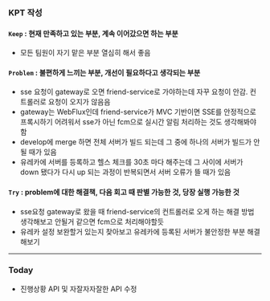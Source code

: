 
### KPT 작성

#### `Keep` : 현재 만족하고 있는 부분, 계속 이어갔으면 하는 부분

- 모든 팀원이 자기 맡은 부분 열심히 해서 좋음 

#### `Problem` : 불편하게 느끼는 부분, 개선이 필요하다고 생각되는 부분

- sse 요청이 gateway로 오면 friend-service로 가야하는데 자꾸 요청이 안감. 컨트롤러로 요청이 오지가 않음음
- gateway는 WebFlux인데 friend-service가 MVC 기반이면 SSE를 안정적으로 프록시하기 어려워서 sse가 아닌 fcm으로 실시간 알림 처리하는 것도 생각해봐야함
- develop에 merge 하면 전체 서버가 빌드 되는데 그 중에 하나의 서버가 빌드가 안될 때가 있음
- 유레카에 서버를 등록하고 헬스 체크를 30초 마다 해주는데 그 사이에 서버가 down 됐다가 다시 up 되는 과정이 반복되면서 서버 오류가 뜰 때가 있음



#### `Try` : problem에 대한 해결책, 다음 회고 때 판별 가능한 것, 당장 실행 가능한 것

- sse요청 gateway로 왔을 때 friend-service의 컨트롤러로 오게 하는 해결 방법 생각해보고 안될거 같으면 fcm으로 처리해야할듯
- 유레카 설정 보완할거 있는지 찾아보고 유레카에 등록된 서버가 불안정한 부분 해결해보기


---

### Today

- 진행상황 API 및 자잘자자잘한 API 수정











